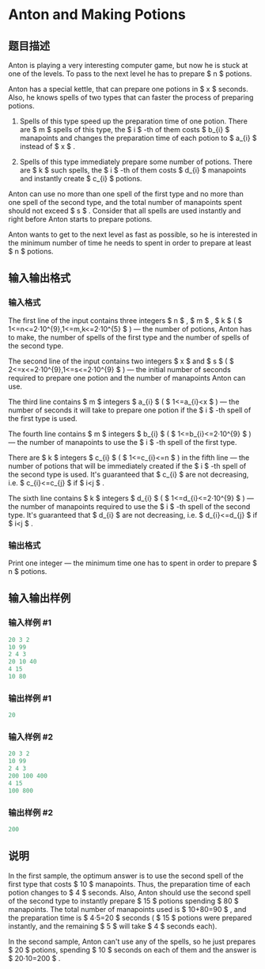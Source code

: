 # Anton and Making Potions

## 题目描述

Anton is playing a very interesting computer game, but now he is stuck at one of the levels. To pass to the next level he has to prepare $ n $ potions.

Anton has a special kettle, that can prepare one potions in $ x $ seconds. Also, he knows spells of two types that can faster the process of preparing potions.

1. Spells of this type speed up the preparation time of one potion. There are $ m $ spells of this type, the $ i $ -th of them costs $ b_{i} $ manapoints and changes the preparation time of each potion to $ a_{i} $ instead of $ x $ .

2. Spells of this type immediately prepare some number of potions. There are $ k $ such spells, the $ i $ -th of them costs $ d_{i} $ manapoints and instantly create $ c_{i} $ potions.

Anton can use no more than one spell of the first type and no more than one spell of the second type, and the total number of manapoints spent should not exceed $ s $ . Consider that all spells are used instantly and right before Anton starts to prepare potions.

Anton wants to get to the next level as fast as possible, so he is interested in the minimum number of time he needs to spent in order to prepare at least $ n $ potions.

## 输入输出格式

### 输入格式

The first line of the input contains three integers $ n $ , $ m $ , $ k $ ( $ 1<=n<=2·10^{9},1<=m,k<=2·10^{5} $ ) — the number of potions, Anton has to make, the number of spells of the first type and the number of spells of the second type.

The second line of the input contains two integers $ x $ and $ s $ ( $ 2<=x<=2·10^{9},1<=s<=2·10^{9} $ ) — the initial number of seconds required to prepare one potion and the number of manapoints Anton can use.

The third line contains $ m $ integers $ a_{i} $ ( $ 1<=a_{i}&lt;x $ ) — the number of seconds it will take to prepare one potion if the $ i $ -th spell of the first type is used.

The fourth line contains $ m $ integers $ b_{i} $ ( $ 1<=b_{i}<=2·10^{9} $ ) — the number of manapoints to use the $ i $ -th spell of the first type.

There are $ k $ integers $ c_{i} $ ( $ 1<=c_{i}<=n $ ) in the fifth line — the number of potions that will be immediately created if the $ i $ -th spell of the second type is used. It's guaranteed that $ c_{i} $ are not decreasing, i.e. $ c_{i}<=c_{j} $ if $ i&lt;j $ .

The sixth line contains $ k $ integers $ d_{i} $ ( $ 1<=d_{i}<=2·10^{9} $ ) — the number of manapoints required to use the $ i $ -th spell of the second type. It's guaranteed that $ d_{i} $ are not decreasing, i.e. $ d_{i}<=d_{j} $ if $ i&lt;j $ .

### 输出格式

Print one integer — the minimum time one has to spent in order to prepare $ n $ potions.

## 输入输出样例

### 输入样例 #1

```cpp
20 3 2
10 99
2 4 3
20 10 40
4 15
10 80

```
### 输出样例 #1

```cpp
20

```
### 输入样例 #2

```cpp
20 3 2
10 99
2 4 3
200 100 400
4 15
100 800

```
### 输出样例 #2

```cpp
200

```
## 说明

In the first sample, the optimum answer is to use the second spell of the first type that costs $ 10 $ manapoints. Thus, the preparation time of each potion changes to $ 4 $ seconds. Also, Anton should use the second spell of the second type to instantly prepare $ 15 $ potions spending $ 80 $ manapoints. The total number of manapoints used is $ 10+80=90 $ , and the preparation time is $ 4·5=20 $ seconds ( $ 15 $ potions were prepared instantly, and the remaining $ 5 $ will take $ 4 $ seconds each).

In the second sample, Anton can't use any of the spells, so he just prepares $ 20 $ potions, spending $ 10 $ seconds on each of them and the answer is $ 20·10=200 $ .

